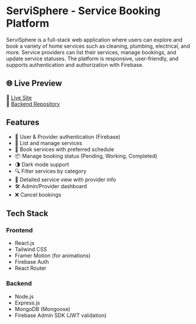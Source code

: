 # ServiSphere - Service Booking Platform

ServiSphere is a full-stack web application where users can explore and book a variety of home services such as cleaning, plumbing, electrical, and more. Service providers can list their services, manage bookings, and update service statuses. The platform is responsive, user-friendly, and supports authentication and authorization with Firebase.

## 🌐 Live Preview
🔗 [Live Site](https://servisphare.netlify.app/)  
📂 [Backend Repository](https://github.com/layekmia/ServiSphere-Server.git)

## Features

- 🔐 User & Provider authentication (Firebase)
- 🧰 List and manage services
- 📅 Book services with preferred schedule
- 📦 Manage booking status (Pending, Working, Completed)
- 🌗 Dark mode support
- 🔍 Filter services by category
- 📄 Detailed service view with provider info
- 🛠 Admin/Provider dashboard
- ❌ Cancel bookings

## Tech Stack

### Frontend
- React.js
- Tailwind CSS
- Framer Motion (for animations)
- Firebase Auth
- React Router

### Backend
- Node.js
- Express.js
- MongoDB (Mongoose)
- Firebase Admin SDK (JWT validation)
